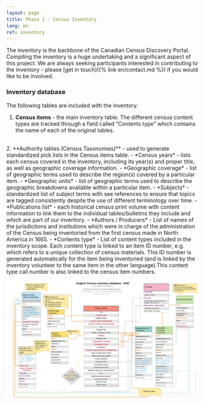 ```yaml
---
layout: page
title: Phase 1 - Census Inventory
lang: en
ref: inventory
---
```


The inventory is the backbone of the Canadian Census Discovery Portal. Compiling the inventory is a huge undertaking and a significant aspect of this project. We are always seeking participants interested in contributing to the inventory - please [get in touch]({% link en/contact.md %}) if you would like to be involved.

### Inventory database

The following tables are included with the inventory:

1. **Census items** - the main inventory table. The different census content types are tracked through a field called “Contents type” which contains the name of each of the original tables.  
<br />
2. **Authority tables (Census Taxonomies)** - used to generate standardized pick lists in the Census items table.
- *Census years* - lists each census covered in the inventory, including its year(s) and proper title, as well as geographic coverage information.
- *Geographic coverage* - list of geographic terms used to describe the region(s) covered by a particular item.
- *Geographic units* - list of geographic terms used to describe the geographic breakdowns available within a particular item.
- *Subjects* - standardized list of subject terms with see references to ensure that topics are tagged consistently despite the use of different terminology over time.
- *Publications list* - each historical census print volume with content information to link them to the individual tables/bulletins they include and which are part of our inventory.
- *Authors / Producers* - List of names of the jurisdictions and institutions which were in charge of the administration of the Census being inventoried from the first census made in North America in 1665.
- *Contents type* - List of content types included in the inventory scope. Each content type is linked to an item ID number, e.g.  which refers to a unique collection of census materials. This ID number is generated automatically for the item being inventoried (and is linked by the inventory volunteer to the same item in the other language).This content type call number is also linked to the census item numbers.    

[![Census Inventory](/img/census-inventory.png "Census Inventory")](/img/census-inventory.png "Census Inventory")
